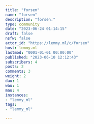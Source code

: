 ```yaml
---
title: "forsen" 
name: "forsen"
description: "forsen."
type: community
date: "2023-06-24 01:14:15"
draft: false
nsfw: false
actor_id: "https://lemmy.ml/c/forsen"
host: lemmy.ml
lastmod: "0001-01-01 00:00:00"
published: "2023-06-10 12:12:43"
subscribers: 4
posts: 2
comments: 3
weight: 2
dau: 1
wau: 1
mau: 4
instances:
- "lemmy_ml"
tags: 
- "lemmy_ml"

---
```

